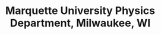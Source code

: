 ---
title: "Marquette University Physics Department, Milwaukee, WI"
project_id: 
date: 
conference_id: ""
presenters:
   - peter_bandettini
summary: "<p>Marquette University Physics Department, Milwaukee, WI</p>"
file: /assets/presentations/T165.ppt
filename: T165.ppt
layout: presentation
---